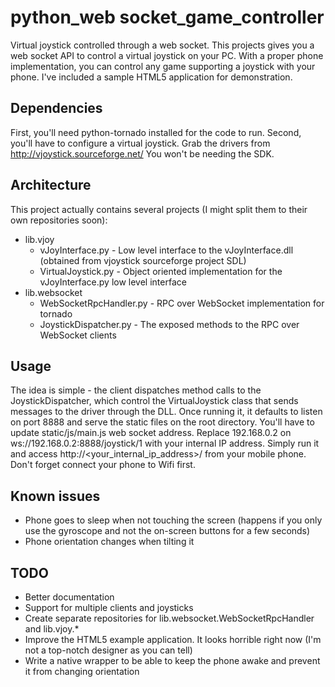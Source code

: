 python_web socket_game_controller
================================

Virtual joystick controlled through a web socket.
This projects gives you a web socket API to control a virtual joystick on your PC.
With a proper phone implementation, you can control any game supporting a joystick with your phone.
I've included a sample HTML5 application for demonstration.

Dependencies
------------
First, you'll need python-tornado installed for the code to run.
Second, you'll have to configure a virtual joystick. Grab the drivers from http://vjoystick.sourceforge.net/
You won't be needing the SDK.

Architecture
------------
This project actually contains several projects (I might split them to their own repositories soon):
* lib.vjoy
    * vJoyInterface.py - Low level interface to the vJoyInterface.dll (obtained from vjoystick sourceforge project SDL)
    * VirtualJoystick.py - Object oriented implementation for the vJoyInterface.py low level interface
* lib.websocket
    * WebSocketRpcHandler.py - RPC over WebSocket implementation for tornado
    * JoystickDispatcher.py - The exposed methods to the RPC over WebSocket clients

Usage
-----
The idea is simple - the client dispatches method calls to the JoystickDispatcher, which control the VirtualJoystick class that sends messages to the driver through the DLL.
Once running it, it defaults to listen on port 8888 and serve the static files on the root directory.
You'll have to update static/js/main.js web socket address. Replace 192.168.0.2 on ws://192.168.0.2:8888/joystick/1 with your internal IP address.
Simply run it and access http://<your_internal_ip_address>/ from your mobile phone. Don't forget connect your phone to Wifi first.

Known issues
------------
* Phone goes to sleep when not touching the screen (happens if you only use the gyroscope and not the on-screen buttons for a few seconds)
* Phone orientation changes when tilting it

TODO
----
* Better documentation
* Support for multiple clients and joysticks
* Create separate repositories for lib.websocket.WebSocketRpcHandler and lib.vjoy.*
* Improve the HTML5 example application. It looks horrible right now (I'm not a top-notch designer as you can tell)
* Write a native wrapper to be able to keep the phone awake and prevent it from changing orientation
